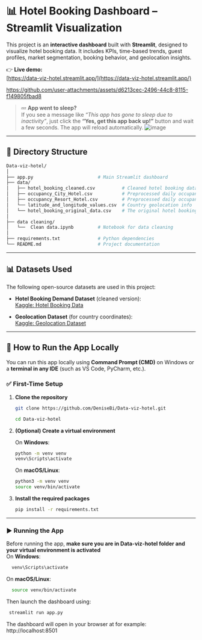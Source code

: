 # 📊 Hotel Booking Dashboard – Streamlit Visualization

This project is an **interactive dashboard** built with **Streamlit**, designed to visualize hotel booking data. It includes KPIs, time-based trends, guest profiles, market segmentation, booking behavior, and geolocation insights.

👉 **Live demo:**  
[https://data-viz-hotel.streamlit.app/](https://data-viz-hotel.streamlit.app/)


https://github.com/user-attachments/assets/d6213cec-2496-44c8-8115-f149805fbad8


> 💤 **App went to sleep?**  
If you see a message like _“This app has gone to sleep due to inactivity”_, just click the **“Yes, get this app back up!”** button and wait a few seconds. The app will reload automatically.
![image](https://github.com/user-attachments/assets/251bc686-50b8-4b55-a180-fc71576e6f2d)

---

## 📁 Directory Structure

```bash
Data-viz-hotel/
│
├── app.py                        # Main Streamlit dashboard
├── data/
│   ├── hotel_booking_cleaned.csv          # Cleaned hotel booking data
│   ├── occupancy_City_Hotel.csv           # Preprocessed daily occupancy data for City Hotel
│   ├── occupancy_Resort_Hotel.csv         # Preprocessed daily occupancy data for Resort Hotel
│   └── latitude_and_longitude_values.csv  # Country geolocation info
│   └── hotel_booking_original_data.csv    # The original hotel booking data
│
├── data cleaning/
│   └──  Clean data.ipynb         # Notebook for data cleaning
│
├── requirements.txt              # Python dependencies
└── README.md                     # Project documentation
```
---

## 📊 Datasets Used

The following open-source datasets are used in this project:

- **Hotel Booking Demand Dataset** (cleaned version):  
  [Kaggle: Hotel Booking Data](https://www.kaggle.com/datasets/mojtaba142/hotel-booking/data)

- **Geolocation Dataset** (for country coordinates):  
  [Kaggle: Geolocation Dataset](https://www.kaggle.com/datasets/liewyousheng/geolocation)

---

## 🚀 How to Run the App Locally

You can run this app locally using **Command Prompt (CMD)** on Windows or a **terminal in any IDE** (such as VS Code, PyCharm, etc.).

### ✅ First-Time Setup
1. **Clone the repository**

    ```bash
    git clone https://github.com/DeniseBi/Data-viz-hotel.git
    ```
    ```bash
    cd Data-viz-hotel
    ```

2. **(Optional) Create a virtual environment**

     On **Windows**:
    ```bash
    python -m venv venv
    venv\Scripts\activate
    ```

    On **macOS/Linux**:
    ```bash
    python3 -m venv venv
    source venv/bin/activate
    ```

3. **Install the required packages**

    ```bash
    pip install -r requirements.txt
    ```

---

### ▶️ Running the App

Before running the app, **make sure you are in Data-viz-hotel folder and your virtual environment is activated**  
 On **Windows**:
  ```bash
    venv\Scripts\activate
  ```

  On **macOS/Linux**:
  ```bash
    source venv/bin/activate
  ```
Then launch the dashboard using:

   ```bash
    streamlit run app.py
   ```

The dashboard will open in your browser at for example:  
http://localhost:8501

